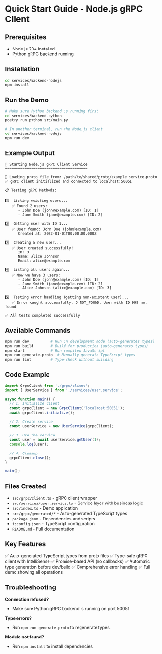 # Quick Start Guide - Node.js gRPC Client

## Prerequisites
- Node.js 20+ installed
- Python gRPC backend running

## Installation

```bash
cd services/backend-nodejs
npm install
```

## Run the Demo

```bash
# Make sure Python backend is running first
cd services/backend-python
poetry run python src/main.py

# In another terminal, run the Node.js client
cd services/backend-nodejs
npm run dev
```

## Example Output

```
🚀 Starting Node.js gRPC Client Service
======================================

📁 Loading proto file from: /path/to/shared/proto/example_service.proto
✅ gRPC client initialized and connected to localhost:50051

📋 Testing gRPC Methods:

1️⃣  Listing existing users...
   ✅ Found 2 users:
      - John Doe (john@example.com) [ID: 1]
      - Jane Smith (jane@example.com) [ID: 2]

2️⃣  Getting user with ID 1...
   ✅ User found: John Doe (john@example.com)
      Created at: 2022-01-01T00:00:00.000Z

3️⃣  Creating a new user...
   ✅ User created successfully!
      ID: 3
      Name: Alice Johnson
      Email: alice@example.com

4️⃣  Listing all users again...
   ✅ Now we have 3 users:
      - John Doe (john@example.com) [ID: 1]
      - Jane Smith (jane@example.com) [ID: 2]
      - Alice Johnson (alice@example.com) [ID: 3]

5️⃣  Testing error handling (getting non-existent user)...
   ✅ Error caught successfully: 5 NOT_FOUND: User with ID 999 not found

✅ All tests completed successfully!
```

## Available Commands

```bash
npm run dev          # Run in development mode (auto-generates types)
npm run build        # Build for production (auto-generates types)
npm start            # Run compiled JavaScript
npm run generate-proto  # Manually generate TypeScript types
npm run lint         # Type-check without building
```

## Code Example

```typescript
import GrpcClient from './grpc/client';
import { UserService } from './services/user.service';

async function main() {
  // 1. Initialize client
  const grpcClient = new GrpcClient('localhost:50051');
  await grpcClient.initialize();
  
  // 2. Create service
  const userService = new UserService(grpcClient);
  
  // 3. Use the service
  const user = await userService.getUser(1);
  console.log(user);
  
  // 4. Cleanup
  grpcClient.close();
}

main();
```

## Files Created

- `src/grpc/client.ts` - gRPC client wrapper
- `src/services/user.service.ts` - Service layer with business logic
- `src/index.ts` - Demo application
- `src/grpc/generated/*` - Auto-generated TypeScript types
- `package.json` - Dependencies and scripts
- `tsconfig.json` - TypeScript configuration
- `README.md` - Full documentation

## Key Features

✅ Auto-generated TypeScript types from proto files
✅ Type-safe gRPC client with IntelliSense
✅ Promise-based API (no callbacks)
✅ Automatic type generation before dev/build
✅ Comprehensive error handling
✅ Full demo showing all operations

## Troubleshooting

**Connection refused?**
- Make sure Python gRPC backend is running on port 50051

**Type errors?**
- Run `npm run generate-proto` to regenerate types

**Module not found?**
- Run `npm install` to install dependencies

